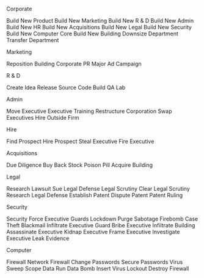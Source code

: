 Corporate

Build New Product
Build New Marketing
Build New R & D
Build New Admin
Build New HR
Build New Acquisitions
Build New Legal
Build New Security
Build New Computer Core
Build New Building
Downsize Department
Transfer Department

Marketing

Reposition Building
Corporate PR
Major Ad Campaign

R & D

Create Idea
Release Source Code
Build QA Lab

Admin

Move Executive
Executive Training
Restructure Corporation
Swap Executives
Hire Outside Firm

Hire

Find Prospect
Hire Prospect
Steal Executive
Fire Executive

Acquisitions

Due Diligence
Buy Back Stock
Poison Pill
Acquire Building

Legal

Research Lawsuit
Sue
Legal Defense
Legal Scrutiny
Clear Legal Scrutiny
Research Legal Defense
Establish Patent
Dispute Patent
Patent Ruling

Security

Security Force
Executive Guards
Lockdown
Purge
Sabotage
Firebomb
Case
Theft
Blackmail
Infiltrate Executive Guard
Bribe Executive
Infiltrate Building
Assassinate Executive
Kidnap Executive
Frame Executive
Investigate Executive
Leak Evidence

Computer

Firewall
Network Firewall
Change Passwords
Secure Passwords
Virus Sweep
Scope
Data Run
Data Bomb
Insert Virus
Lockout
Destroy Firewall